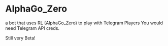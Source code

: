 # AlphaGo_Zero
a bot that uses RL (AlphaGo_Zero) to play with Telegram Players
You would need Telegram API creds.

Still very Beta!

